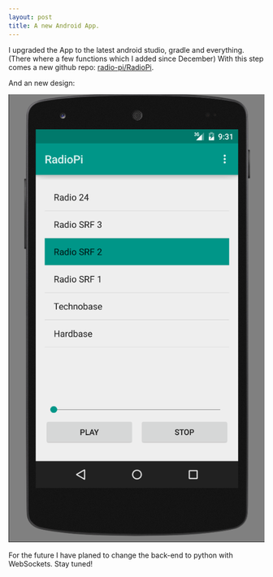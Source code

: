 ```yaml
---
layout: post
title: A new Android App.
---
```


I upgraded the App to the latest android studio, gradle and everything. (There where a few functions which I added since December)
With this step comes a new github repo: [radio-pi/RadioPi](https://github.com/radio-pi/RadioPi).

And an new design:

![The new App](/public/images/2015-04-20-the-app.png)


For the future I have planed to change the back-end to python with WebSockets. Stay tuned!